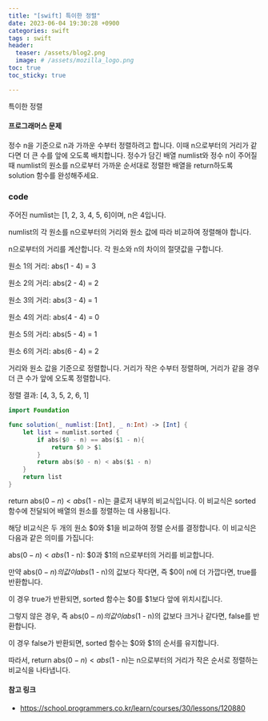 ```yaml
---
title: "[swift] 특이한 정렬"
date: 2023-06-04 19:30:28 +0900
categories: swift
tags : swift
header:
  teaser: /assets/blog2.png
  image: # /assets/mozilla_logo.png 
toc: true  
toc_sticky: true 

---
```


특이한 정렬

#### 프로그래머스 문제

정수 n을 기준으로 n과 가까운 수부터 정렬하려고 합니다. 이때 n으로부터의 거리가 같다면 더 큰 수를 앞에 오도록 배치합니다. 정수가 담긴 배열 numlist와 정수 n이 주어질 때 numlist의 원소를 n으로부터 가까운 순서대로 정렬한 배열을 return하도록 solution 함수를 완성해주세요.


### code

주어진 numlist는 [1, 2, 3, 4, 5, 6]이며, n은 4입니다.

numlist의 각 원소를 n으로부터의 거리와 원소 값에 따라 비교하여 정렬해야 합니다.

n으로부터의 거리를 계산합니다. 각 원소와 n의 차이의 절댓값을 구합니다.

원소 1의 거리: abs(1 - 4) = 3

원소 2의 거리: abs(2 - 4) = 2

원소 3의 거리: abs(3 - 4) = 1

원소 4의 거리: abs(4 - 4) = 0

원소 5의 거리: abs(5 - 4) = 1

원소 6의 거리: abs(6 - 4) = 2

거리와 원소 값을 기준으로 정렬합니다. 거리가 작은 수부터 정렬하며, 거리가 같을 경우 더 큰 수가 앞에 오도록 정렬합니다.

정렬 결과: [4, 3, 5, 2, 6, 1]


```swift
import Foundation

func solution(_ numlist:[Int], _ n:Int) -> [Int] {
    let list = numlist.sorted {
        if abs($0 - n) == abs($1 - n){
            return $0 > $1
        }
        return abs($0 - n) < abs($1 - n)
    }
    return list
}
```
return abs($0 - n) < abs($1 - n)는 클로저 내부의 비교식입니다. 이 비교식은 sorted 함수에 전달되어 배열의 원소를 정렬하는 데 사용됩니다.

해당 비교식은 두 개의 원소 $0와 $1을 비교하여 정렬 순서를 결정합니다. 이 비교식은 다음과 같은 의미를 가집니다:

abs($0 - n) < abs($1 - n): $0과 $1의 n으로부터의 거리를 비교합니다.

만약 abs($0 - n)의 값이 abs($1 - n)의 값보다 작다면, 즉 $0이 n에 더 가깝다면, true를 반환합니다.

이 경우 true가 반환되면, sorted 함수는 $0를 $1보다 앞에 위치시킵니다.

그렇지 않은 경우, 즉 abs($0 - n)의 값이 abs($1 - n)의 값보다 크거나 같다면, false를 반환합니다.

이 경우 false가 반환되면, sorted 함수는 $0와 $1의 순서를 유지합니다.

따라서, return abs($0 - n) < abs($1 - n)는 n으로부터의 거리가 작은 순서로 정렬하는 비교식을 나타냅니다.

#### 참고 링크

- https://school.programmers.co.kr/learn/courses/30/lessons/120880
